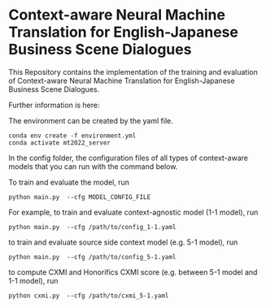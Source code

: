 # Context-aware Neural Machine Translation for English-Japanese Business Scene Dialogues

This Repository contains the implementation of the training and evaluation of Context-aware Neural Machine Translation for English-Japanese Business Scene Dialogues.

Further information is here: 

The environment can be created by the yaml file.
```
conda env create -f environment.yml
conda activate mt2022_server
```

In the config folder, the configuration files of all types of context-aware models that you can run with the command below.  

To train and evaluate the model, run
```
python main.py  --cfg MODEL_CONFIG_FILE
```
For example,
to train and evaluate context-agnostic model (1-1 model), run
```
python main.py  --cfg /path/to/config_1-1.yaml
```
to train and evaluate source side context model (e.g. 5-1 model), run
```
python main.py  --cfg /path/to/config_5-1.yaml
```
to compute CXMI and Honorifics CXMI score (e.g. between 5-1 model and 1-1 model), run
```
python cxmi.py  --cfg /path/to/cxmi_5-1.yaml
```
